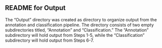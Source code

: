 ## README for Output ##

The “Output” directory was created as directory to organize output from the annotation and classification pipeline. The directory consists of two empty subdirectories titled, “Annotation” and “Classification.” The “Annotation” subdirectory will hold output from Steps 1-5, while the “Classification” subdirectory will hold output from Steps 6-7. 
